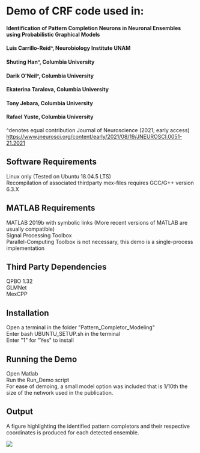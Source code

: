 # Demo of CRF code used in:

#### Identification of Pattern Completion Neurons in Neuronal Ensembles using Probabilistic Graphical Models
#### Luis Carrillo-Reid^, Neurobiology Institute UNAM
#### Shuting Han^, Columbia University
#### Darik O'Neil^, Columbia University
#### Ekaterina Taralova, Columbia University
#### Tony Jebara, Columbia University
#### Rafael Yuste, Columbia University
^denotes equal contribution
Journal of Neuroscience (2021; early access)
https://www.jneurosci.org/content/early/2021/08/19/JNEUROSCI.0051-21.2021





## Software Requirements
Linux only (Tested on Ubuntu 18.04.5 LTS)  
Recompilation of associated thirdparty mex-files requires GCC/G++ version 6.3.X  

## MATLAB Requirements
MATLAB 2019b with symbolic links (More recent versions of MATLAB are usually compatible)  
Signal Processing Toolbox  
Parallel-Computing Toolbox is not necessary, this demo is a single-process implementation  

## Third Party Dependencies
QPBO 1.32  
GLMNet  
MexCPP  

## Installation
Open a terminal in the folder "Pattern_Completor_Modeling"  
Enter bash UBUNTU_SETUP.sh in the terminal  
Enter "1" for "Yes" to install  

## Running the Demo
Open Matlab  
Run the Run_Demo script  
For ease of demoing, a small model option was included that is 1/10th the size of the network used in the publication. 

## Output
A figure highlighting the identified pattern completors and their respective coordinates is produced for each detected ensemble.
  
<img src="https://github.com/darikoneil/Identification-of-Pattern-Completion-Neurons-in-Neuronal-Ensembles-using-Probabilistic-Graphical-Mod/blob/main/Example.png">



